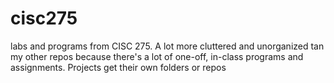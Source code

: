 # cisc275

labs and programs from CISC 275. A lot more cluttered and unorganized
tan my other repos because there's a lot of one-off, in-class programs
and assignments. Projects get their own folders or repos
